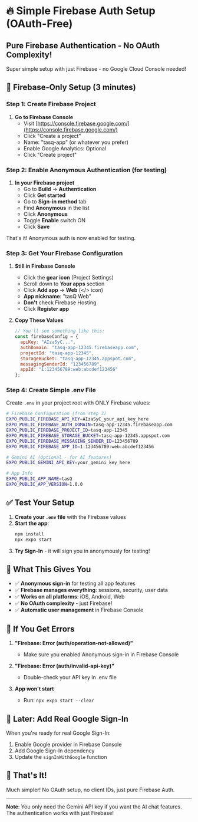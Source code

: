 # 🔥 Simple Firebase Auth Setup (OAuth-Free)

## Pure Firebase Authentication - No OAuth Complexity!

Super simple setup with just Firebase - no Google Cloud Console needed!

## 🚀 Firebase-Only Setup (3 minutes)

### Step 1: Create Firebase Project

1. **Go to Firebase Console**
   - Visit [https://console.firebase.google.com/](https://console.firebase.google.com/)
   - Click "Create a project"
   - Name: "tasq-app" (or whatever you prefer)
   - Enable Google Analytics: Optional
   - Click "Create project"

### Step 2: Enable Anonymous Authentication (for testing)

1. **In your Firebase project**
   - Go to **Build** → **Authentication**
   - Click **Get started**
   - Go to **Sign-in method** tab
   - Find **Anonymous** in the list
   - Click **Anonymous**
   - Toggle **Enable** switch ON
   - Click **Save**

That's it! Anonymous auth is now enabled for testing.

### Step 3: Get Your Firebase Configuration

1. **Still in Firebase Console**
   - Click the **gear icon** (Project Settings)
   - Scroll down to **Your apps** section
   - Click **Add app** → **Web** (</> icon)
   - **App nickname**: "tasQ Web"
   - **Don't** check Firebase Hosting
   - Click **Register app**

2. **Copy These Values**
   ```javascript
   // You'll see something like this:
   const firebaseConfig = {
     apiKey: "AIzaSyC...",
     authDomain: "tasq-app-12345.firebaseapp.com",
     projectId: "tasq-app-12345",
     storageBucket: "tasq-app-12345.appspot.com",
     messagingSenderId: "123456789",
     appId: "1:123456789:web:abcdef123456"
   };
   ```

### Step 4: Create Simple .env File

Create `.env` in your project root with ONLY Firebase values:

```bash
# Firebase Configuration (from step 3)
EXPO_PUBLIC_FIREBASE_API_KEY=AIzaSyC_your_api_key_here
EXPO_PUBLIC_FIREBASE_AUTH_DOMAIN=tasq-app-12345.firebaseapp.com
EXPO_PUBLIC_FIREBASE_PROJECT_ID=tasq-app-12345
EXPO_PUBLIC_FIREBASE_STORAGE_BUCKET=tasq-app-12345.appspot.com
EXPO_PUBLIC_FIREBASE_MESSAGING_SENDER_ID=123456789
EXPO_PUBLIC_FIREBASE_APP_ID=1:123456789:web:abcdef123456

# Gemini AI (Optional - for AI features)
EXPO_PUBLIC_GEMINI_API_KEY=your_gemini_key_here

# App Info
EXPO_PUBLIC_APP_NAME=tasQ
EXPO_PUBLIC_APP_VERSION=1.0.0
```

## ✅ Test Your Setup

1. **Create your `.env` file** with the Firebase values
2. **Start the app**:
   ```bash
   npm install
   npx expo start
   ```
3. **Try Sign-In** - it will sign you in anonymously for testing!

## 🎯 What This Gives You

- ✅ **Anonymous sign-in** for testing all app features
- ✅ **Firebase manages everything**: sessions, security, user data  
- ✅ **Works on all platforms**: iOS, Android, Web
- ✅ **No OAuth complexity** - just Firebase!
- ✅ **Automatic user management** in Firebase Console

## 🔧 If You Get Errors

1. **"Firebase: Error (auth/operation-not-allowed)"**
   - Make sure you enabled Anonymous sign-in in Firebase Console

2. **"Firebase: Error (auth/invalid-api-key)"**
   - Double-check your API key in .env file

3. **App won't start**
   - Run: `npx expo start --clear`

## 🚀 Later: Add Real Google Sign-In

When you're ready for real Google Sign-In:
1. Enable Google provider in Firebase Console
2. Add Google Sign-In dependency
3. Update the `signInWithGoogle` function

## 🎉 That's It!

Much simpler! No OAuth setup, no client IDs, just pure Firebase Auth.

---

**Note**: You only need the Gemini API key if you want the AI chat features. The authentication works with just Firebase! 